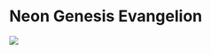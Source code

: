 # Neon Genesis Evangelion

![](https://external-content.duckduckgo.com/iu/?u=https%3A%2F%2Ftse1.mm.bing.net%2Fth%3Fid%3DOIP.rctohhOeUTaeQO3at2r9ugHaKf%26pid%3DApi&f=1)

<!-- Prince Kaizen Namwali -->
